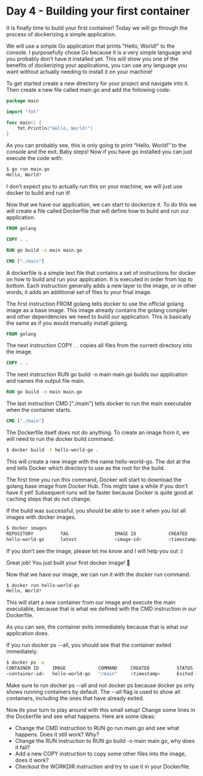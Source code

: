 # Day 4 - Building your first container

It is finally time to build your first container! Today we will go through the process of dockerizing a simple application.

We will use a simple Go application that prints “Hello, World!” to the console. I purposefully chose Go because it is a very simple language and you probably don’t have it installed yet. This will show you one of the benefits of dockerizing your applications, you can use any language you want without actually needing to install it on your machine!

To get started create a new directory for your project and navigate into it. Then create a new file called main.go and add the following code:

```go
package main

import "fmt"

func main() {
	fmt.Println("Hello, World!")
}

```

As you can probably see, this is only going to print “Hello, World!” to the console and the exit. Baby steps! Now if you have go installed you can just execute the code with:

```bash
$ go run main.go
Hello, World!

```

I don’t expect you to actually run this on your machine, we will just use docker to build and run it!

Now that we have our application, we can start to dockerize it. To do this we will create a file called Dockerfile that will define how to build and run our application.

```dockerfile
FROM golang

COPY . .

RUN go build -o main main.go

CMD ["./main"]

```

A dockerfile is a simple text file that contains a set of instructions for docker on how to build and run your application. It is executed in order from top to bottom. Each instruction generally adds a new layer to the image, or in other words, it adds an additional set of files to your final image.

The first instruction FROM golang tells docker to use the official golang image as a base image. This image already contains the golang compiler and other dependencies we need to build our application. This is basically the same as if you would manually install golang.

```dockerfile
FROM golang

```

The next instruction COPY . . copies all files from the current directory into the image.

```dockerfile
COPY . .

```

The next instruction RUN go build -o main main.go builds our application and names the output file main.

```dockerfile
RUN go build -o main main.go

```

The last instruction CMD ["./main"] tells docker to run the main executable when the container starts.

```dockerfile
CMD ["./main"]

```

The Dockerfile itself does not do anything. To create an image from it, we will need to run the docker build command.

```bash
$ docker build -t hello-world-go .

```

This will create a new image with the name hello-world-go. The dot at the end tells Docker which directory to use as the root for the build.

The first time you run this command, Docker will start to download the golang base image from Docker Hub. This might take a while if you don’t have it yet! Subsequent runs will be faster because Docker is quite good at caching steps that do not change.

If the build was successful, you should be able to see it when you list all images with docker images.

```bash
$ docker images
REPOSITORY          TAG                 IMAGE ID            CREATED
hello-world-go      latest              <image-id>          <timestamp>

```

If you don’t see the image, please let me know and I will help you out :)

Great job! You just built your first docker image! 🎉

Now that we have our image, we can run it with the docker run command.

```bash
$ docker run hello-world-go
Hello, World!

```

This will start a new container from our image and execute the main executable, because that is what we defined with the CMD instruction in our Dockerfile.

As you can see, the container exits immediately because that is what our application does.

If you run docker ps --all, you should see that the container exited immediately.

```bash
$ docker ps -a
CONTAINER ID     IMAGE            COMMAND     CREATED          STATUS
<container-id>   hello-world-go   "/main"     <timestamp>      Exited (0)

```

Make sure to run docker ps --all and not docker ps because docker ps only shows running containers by default. The --all flag is used to show all containers, including the ones that have already exited.

Now its your turn to play around with this small setup! Change some lines in the Dockerfile and see what happens. Here are some ideas:

- Change the CMD instruction to RUN go run main.go and see what happens. Does it still work? Why?
- Change the RUN instruction to RUN go build -o main main.go, why does it fail?
- Add a new COPY instruction to copy some other files into the image, does it work?
- Checkout the WORKDIR instruction and try to use it in your Dockerfile.
